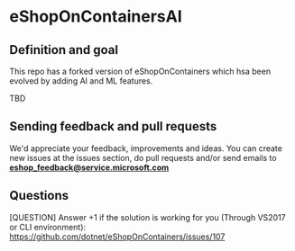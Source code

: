 # eShopOnContainersAI 

## Definition and goal

This repo has a forked version of eShopOnContainers which hsa been evolved by adding AI and ML features.

TBD
<Short intro with features to be added>

## Sending feedback and pull requests
We'd appreciate your feedback, improvements and ideas.
You can create new issues at the issues section, do pull requests and/or send emails to **eshop_feedback@service.microsoft.com**

## Questions
[QUESTION] Answer +1 if the solution is working for you (Through VS2017 or CLI environment):
https://github.com/dotnet/eShopOnContainers/issues/107
